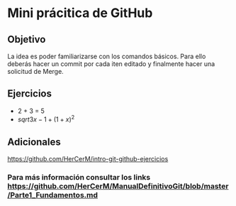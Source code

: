 # Mini prácitica de GitHub

## Objetivo ##

La idea es poder familiarizarse con los comandos básicos. Para ello deberás hacer un commit por cada iten editado y finalmente hacer una solicitud de Merge.

## Ejercicios ##

+ 2 + 3 = 5
+ $sqrt{3x-1}+(1+x)^2$

## Adicionales

https://github.com/HerCerM/intro-git-github-ejercicios

### Para más información consultar los links https://github.com/HerCerM/ManualDefinitivoGit/blob/master/Parte1_Fundamentos.md
